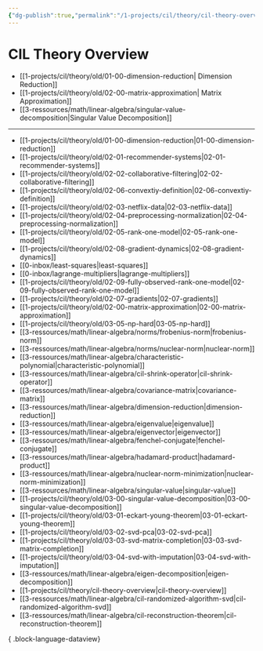 ```yaml
---
{"dg-publish":true,"permalink":"/1-projects/cil/theory/cil-theory-overview/","tags":["eth/cil/theory"],"created":"","updated":""}
---
```


# CIL Theory Overview
* [[1-projects/cil/theory/old/01-00-dimension-reduction\| Dimension Reduction]]
* [[1-projects/cil/theory/old/02-00-matrix-approximation\| Matrix Approximation]]
* [[3-ressources/math/linear-algebra/singular-value-decomposition\|Singular Value Decomposition]]

---
- [[1-projects/cil/theory/old/01-00-dimension-reduction\|01-00-dimension-reduction]]
- [[1-projects/cil/theory/old/02-01-recommender-systems\|02-01-recommender-systems]]
- [[1-projects/cil/theory/old/02-02-collaborative-filtering\|02-02-collaborative-filtering]]
- [[1-projects/cil/theory/old/02-06-convextiy-definition\|02-06-convextiy-definition]]
- [[1-projects/cil/theory/old/02-03-netflix-data\|02-03-netflix-data]]
- [[1-projects/cil/theory/old/02-04-preprocessing-normalization\|02-04-preprocessing-normalization]]
- [[1-projects/cil/theory/old/02-05-rank-one-model\|02-05-rank-one-model]]
- [[1-projects/cil/theory/old/02-08-gradient-dynamics\|02-08-gradient-dynamics]]
- [[0-inbox/least-squares\|least-squares]]
- [[0-inbox/lagrange-multipliers\|lagrange-multipliers]]
- [[1-projects/cil/theory/old/02-09-fully-observed-rank-one-model\|02-09-fully-observed-rank-one-model]]
- [[1-projects/cil/theory/old/02-07-gradients\|02-07-gradients]]
- [[1-projects/cil/theory/old/02-00-matrix-approximation\|02-00-matrix-approximation]]
- [[1-projects/cil/theory/old/03-05-np-hard\|03-05-np-hard]]
- [[3-ressources/math/linear-algebra/norms/frobenius-norm\|frobenius-norm]]
- [[3-ressources/math/linear-algebra/norms/nuclear-norm\|nuclear-norm]]
- [[3-ressources/math/linear-algebra/characteristic-polynomial\|characteristic-polynomial]]
- [[3-ressources/math/linear-algebra/cil-shrink-operator\|cil-shrink-operator]]
- [[3-ressources/math/linear-algebra/covariance-matrix\|covariance-matrix]]
- [[3-ressources/math/linear-algebra/dimension-reduction\|dimension-reduction]]
- [[3-ressources/math/linear-algebra/eigenvalue\|eigenvalue]]
- [[3-ressources/math/linear-algebra/eigenvector\|eigenvector]]
- [[3-ressources/math/linear-algebra/fenchel-conjugate\|fenchel-conjugate]]
- [[3-ressources/math/linear-algebra/hadamard-product\|hadamard-product]]
- [[3-ressources/math/linear-algebra/nuclear-norm-minimization\|nuclear-norm-minimization]]
- [[3-ressources/math/linear-algebra/singular-value\|singular-value]]
- [[1-projects/cil/theory/old/03-00-singular-value-decomposition\|03-00-singular-value-decomposition]]
- [[1-projects/cil/theory/old/03-01-eckart-young-theorem\|03-01-eckart-young-theorem]]
- [[1-projects/cil/theory/old/03-02-svd-pca\|03-02-svd-pca]]
- [[1-projects/cil/theory/old/03-03-svd-matrix-completion\|03-03-svd-matrix-completion]]
- [[1-projects/cil/theory/old/03-04-svd-with-imputation\|03-04-svd-with-imputation]]
- [[3-ressources/math/linear-algebra/eigen-decomposition\|eigen-decomposition]]
- [[1-projects/cil/theory/cil-theory-overview\|cil-theory-overview]]
- [[3-ressources/math/linear-algebra/cil-randomized-algorithm-svd\|cil-randomized-algorithm-svd]]
- [[3-ressources/math/linear-algebra/cil-reconstruction-theorem\|cil-reconstruction-theorem]]

{ .block-language-dataview}
